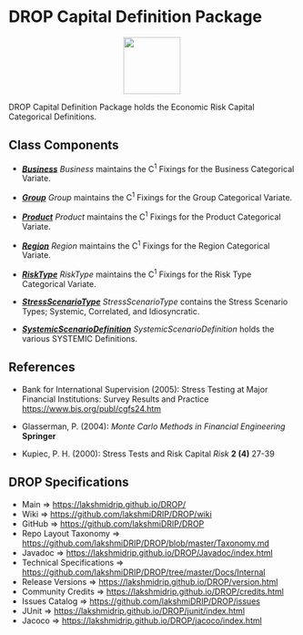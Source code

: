 # DROP Capital Definition Package

<p align="center"><img src="https://github.com/lakshmiDRIP/DROP/blob/master/DRIP_Logo.gif?raw=true" width="100"></p>

DROP Capital Definition Package holds the Economic Risk Capital Categorical Definitions.


## Class Components

 * [***Business***](https://github.com/lakshmiDRIP/DROP/tree/master/src/main/java/org/drip/capital/definition/Business.java)
 <i>Business</i> maintains the C<sup>1</sup> Fixings for the Business Categorical Variate.

 * [***Group***](https://github.com/lakshmiDRIP/DROP/tree/master/src/main/java/org/drip/capital/definition/Group.java)
 <i>Group</i> maintains the C<sup>1</sup> Fixings for the Group Categorical Variate.

 * [***Product***](https://github.com/lakshmiDRIP/DROP/tree/master/src/main/java/org/drip/capital/definition/Product.java)
 <i>Product</i> maintains the C<sup>1</sup> Fixings for the Product Categorical Variate.

 * [***Region***](https://github.com/lakshmiDRIP/DROP/tree/master/src/main/java/org/drip/capital/definition/Region.java)
 <i>Region</i> maintains the C<sup>1</sup> Fixings for the Region Categorical Variate.

 * [***RiskType***](https://github.com/lakshmiDRIP/DROP/tree/master/src/main/java/org/drip/capital/definition/RiskType.java)
 <i>RiskType</i> maintains the C<sup>1</sup> Fixings for the Risk Type Categorical Variate.

 * [***StressScenarioType***](https://github.com/lakshmiDRIP/DROP/tree/master/src/main/java/org/drip/capital/definition/StressScenarioType.java)
 <i>StressScenarioType</i> contains the Stress Scenario Types; Systemic, Correlated, and Idiosyncratic.

 * [***SystemicScenarioDefinition***](https://github.com/lakshmiDRIP/DROP/tree/master/src/main/java/org/drip/capital/definition/SystemicScenarioDefinition.java)
 <i>SystemicScenarioDefinition</i> holds the various SYSTEMIC Definitions.


## References

 * Bank for International Supervision (2005): Stress Testing at Major Financial Institutions: Survey Results and Practice https://www.bis.org/publ/cgfs24.htm

 * Glasserman, P. (2004): <i>Monte Carlo Methods in Financial Engineering</i> <b>Springer</b>

 * Kupiec, P. H. (2000): Stress Tests and Risk Capital <i>Risk</i> <b>2 (4)</b> 27-39


## DROP Specifications
 * Main                     => https://lakshmidrip.github.io/DROP/
 * Wiki                     => https://github.com/lakshmiDRIP/DROP/wiki
 * GitHub                   => https://github.com/lakshmiDRIP/DROP
 * Repo Layout Taxonomy     => https://github.com/lakshmiDRIP/DROP/blob/master/Taxonomy.md
 * Javadoc                  => https://lakshmidrip.github.io/DROP/Javadoc/index.html
 * Technical Specifications => https://github.com/lakshmiDRIP/DROP/tree/master/Docs/Internal
 * Release Versions         => https://lakshmidrip.github.io/DROP/version.html
 * Community Credits        => https://lakshmidrip.github.io/DROP/credits.html
 * Issues Catalog           => https://github.com/lakshmiDRIP/DROP/issues
 * JUnit                    => https://lakshmidrip.github.io/DROP/junit/index.html
 * Jacoco                   => https://lakshmidrip.github.io/DROP/jacoco/index.html
